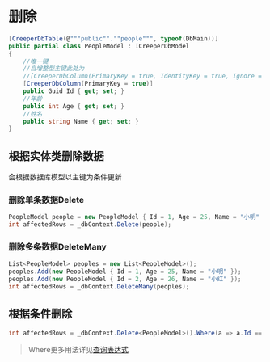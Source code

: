# 删除
``` C#
[CreeperDbTable(@"""public"".""people""", typeof(DbMain))]
public partial class PeopleModel : ICreeperDbModel
{
    //唯一键
    //自增整型主键此处为
    //[CreeperDbColumn(PrimaryKey = true, IdentityKey = true, Ignore = IgnoreWhen.Input)]
    [CreeperDbColumn(PrimaryKey = true)] 
    public Guid Id { get; set; }
    //年龄
    public int Age { get; set; }
    //姓名
    public string Name { get; set; }
}
```

## 根据实体类删除数据
会根据数据库模型以主键为条件更新
### 删除单条数据Delete
``` C#
PeopleModel people = new PeopleModel { Id = 1, Age = 25, Name = "小明" }
int affectedRows = _dbContext.Delete(people);
```
### 删除多条数据DeleteMany
``` C#
List<PeopleModel> peoples = new List<PeopleModel>();
peoples.Add(new PeopleModel { Id = 1, Age = 25, Name = "小明" });
peoples.Add(new PeopleModel { Id = 2, Age = 26, Name = "小红" });
int affectedRows = _dbContext.DeleteMany(peoples);
```
## 根据条件删除
``` C#
int affectedRows = _dbContext.Delete<PeopleModel>().Where(a => a.Id == 1).ToAffectedRows();
```
> Where更多用法详见[查询表达式](./SelectExpression.md)